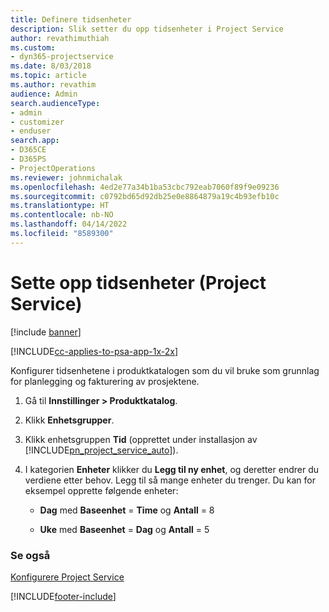 ```yaml
---
title: Definere tidsenheter
description: Slik setter du opp tidsenheter i Project Service
author: revathimuthiah
ms.custom:
- dyn365-projectservice
ms.date: 8/03/2018
ms.topic: article
ms.author: revathim
audience: Admin
search.audienceType:
- admin
- customizer
- enduser
search.app:
- D365CE
- D365PS
- ProjectOperations
ms.reviewer: johnmichalak
ms.openlocfilehash: 4ed2e77a34b1ba53cbc792eab7060f89f9e09236
ms.sourcegitcommit: c0792bd65d92db25e0e8864879a19c4b93efb10c
ms.translationtype: HT
ms.contentlocale: nb-NO
ms.lasthandoff: 04/14/2022
ms.locfileid: "8589300"
---
```

# <a name="set-up-time-units-project-service"></a>Sette opp tidsenheter (Project Service)

[!include [banner](../includes/psa-now-project-operations.md)]

[!INCLUDE[cc-applies-to-psa-app-1x-2x](../includes/cc-applies-to-psa-app-1x-2x.md)]

Konfigurer tidsenhetene i produktkatalogen som du vil bruke som grunnlag for planlegging og fakturering av prosjektene.  
  
1. Gå til **Innstillinger > Produktkatalog**.  
  
2. Klikk **Enhetsgrupper**.  
  
3. Klikk enhetsgruppen **Tid** (opprettet under installasjon av [!INCLUDE[pn_project_service_auto](../includes/pn-project-service-auto.md)]).  
  
4. I kategorien **Enheter** klikker du **Legg til ny enhet**, og deretter endrer du verdiene etter behov. Legg til så mange enheter du trenger. Du kan for eksempel opprette følgende enheter:  
  
   - **Dag** med **Baseenhet** = **Time** og **Antall** = 8  
  
   - **Uke** med **Baseenhet** = **Dag** og **Antall** = 5  
  
### <a name="see-also"></a>Se også  
 [Konfigurere Project Service](../psa/configure.md)


[!INCLUDE[footer-include](../includes/footer-banner.md)]
